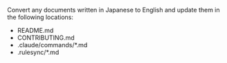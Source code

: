 Convert any documents written in Japanese to English and update them in the following locations:

- README.md
- CONTRIBUTING.md
- .claude/commands/*.md
- .rulesync/*.md
